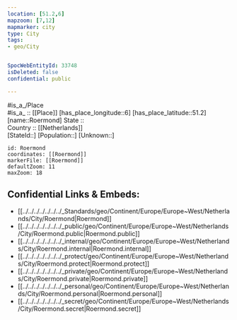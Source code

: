 ```yaml
---
location: [51.2,6] 
mapzoom: [7,12] 
mapmarker: city 
type: City
tags:
- geo/City


SpocWebEntityId: 33748
isDeleted: false
confidential: public

---
```

#is_a_/Place  
#is_a_ :: [[Place]] 
[has_place_longitude::6] 
[has_place_latitude::51.2] 
[name::Roermond] 
State ::  
Country :: [[Netherlands]]  
[StateId::] 
[Population::] 
[Unknown::] 


```leaflet
id: Roermond
coordinates: [[Roermond]] 
markerFile: [[Roermond]] 
defaultZoom: 11 
maxZoom: 18
```


## Confidential Links & Embeds: 
- [[../../../../../../../_Standards/geo/Continent/Europe/Europe~West/Netherlands/City/Roermond|Roermond]] 
- [[../../../../../../../_public/geo/Continent/Europe/Europe~West/Netherlands/City/Roermond.public|Roermond.public]] 
- [[../../../../../../../_internal/geo/Continent/Europe/Europe~West/Netherlands/City/Roermond.internal|Roermond.internal]] 
- [[../../../../../../../_protect/geo/Continent/Europe/Europe~West/Netherlands/City/Roermond.protect|Roermond.protect]] 
- [[../../../../../../../_private/geo/Continent/Europe/Europe~West/Netherlands/City/Roermond.private|Roermond.private]] 
- [[../../../../../../../_personal/geo/Continent/Europe/Europe~West/Netherlands/City/Roermond.personal|Roermond.personal]] 
- [[../../../../../../../_secret/geo/Continent/Europe/Europe~West/Netherlands/City/Roermond.secret|Roermond.secret]] 
